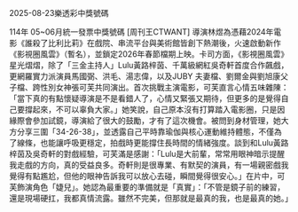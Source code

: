 
2025-08-23樂透彩中獎號碼

                                
114年 05~06月統一發票中獎號碼
                             [周刊王CTWANT] 導演林煜為憑藉2024年電影《誰殺了比利比莉》在戲院、串流平台與美術館皆創下熱潮後，火速啟動新作《影視圈風雲》（暫名），並鎖定2026年春節檔期上映。卡司方面，《影視圈風雲》星光熠熠，除了「三金主持人」Lulu黃路梓茵、千萬級網紅吳奇軒首度合作飆戲，更網羅實力派演員馬國弼、洪毛、湯志偉，以及JUBY 夫妻檔、劉爾金與劉旭康父子檔、跨性別女神張可芙共同演出。首次挑戰主演電影，可芙直言心情五味雜陳：「當下真的有點懷疑導演是不是看錯人了，心情又緊張又期待，但更多的是覺得自己要撐起來，不可以辜負大家。」她笑說，自己原本沒有打算踏入電影圈，只是因緣際會參加試鏡，導演給了很大的鼓勵，才有了這次機會。被問到身材管理，她大方分享三圍「34-26-38」，並透露自己平時靠瑜伽與核心運動維持體態，不僅為了線條，也能讓呼吸更穩定，拍戲時更能撐住長時間的情緒強度。談到和Lulu黃路梓茵及吳奇軒的對戲經驗，可芙滿是感謝：「Lulu是大前輩，常常用眼神暗示提醒我走戲的方向，真的受益良多。奇軒則是很專業、有默契的演員，有一場親密戲我覺得有點尷尬，但他的眼神告訴我可以放心去碰，瞬間覺得很安心。」在片中，可芙飾演角色「婕兒」。她認為最重要的準備就是「真實」：「不管是鏡子前的練習，還是現場硬扛，我都真情流露。雖然不完美，但那就是最真的我，也是最真的她。」